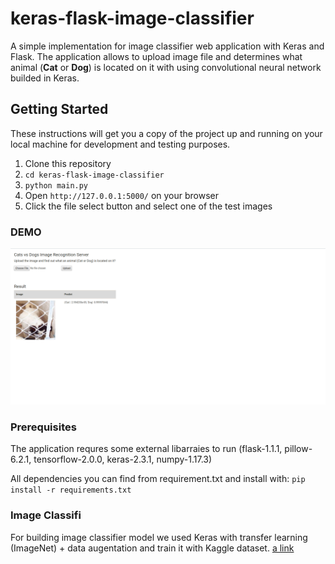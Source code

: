 # keras-flask-image-classifier
A simple implementation for image classifier web application with Keras and Flask. The application allows to upload image file and determines what animal (<b>Cat</b> or <b>Dog</b>) is located on it with using convolutional neural network builded in Keras.


## Getting Started
These instructions will get you a copy of the project up and running on your local machine for development and testing purposes.
1. Clone this repository
2. `cd keras-flask-image-classifier`
3. `python main.py`
4. Open `http://127.0.0.1:5000/` on your browser
5. Click the file select button and select one of the test images


### DEMO
![Screenshot](demo.png)


### Prerequisites
The application requres some external libarraies to run (flask-1.1.1, pillow-6.2.1, tensorflow-2.0.0, keras-2.3.1, numpy-1.17.3)

All dependencies you can find from requirement.txt and install with:
`pip install -r requirements.txt`


### Image Classifi
For building image classifier model we used Keras with transfer learning (ImageNet) + data augentation and train it with Kaggle dataset.
[a link](https://www.kaggle.com/mitkir/cat-dog-classifier-using-vgg16-tl-da)
